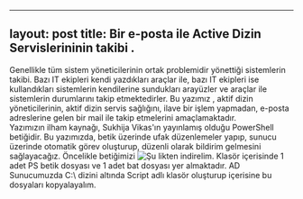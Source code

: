 
---
layout: post
title: Bir e-posta ile Active Dizin Servislerininin takibi .
---  

Genellikle tüm sistem yöneticilerinin ortak problemidir yönettiği sistemlerin takibi. Bazı IT ekipleri kendi yazdıkları araçlar ile, bazı IT ekipleri ise kullandıkları sistemlerin kendilerine sundukları arayüzler ve araçlar ile sistemlerin durumlarını takip etmektedirler. Bu yazımız , aktif dizin yöneticilerinin, aktif dizin servis sağlığını, ilave bir işlem yapmadan, e-posta adreslerine  gelen bir mail ile takip etmelerini amaçlamaktadır.  
Yazımızın ilham kaynağı, Sukhija Vikas'ın yayınlamış olduğu PowerShell betiğidir. Bu yazımızda, betik üzerinde ufak düzenlemeler yapıp, sunucu üzerinde otomatik görev oluşturup, düzenli olarak bildirim gelmesini sağlayacağız.
Öncelikle betiğimizi ![Şu](https://gallery.technet.microsoft.com/scriptcenter/Active-Directory-Health-709336cd) likten indirelim. 
Klasör içerisinde 1 adet PS betik dosyası ve 1 adet bat dosyası yer almaktadır. AD Sunucumuzda C:\ dizini altında Script adlı klasör oluşturup içerisine bu dosyaları kopyalayalım. 


